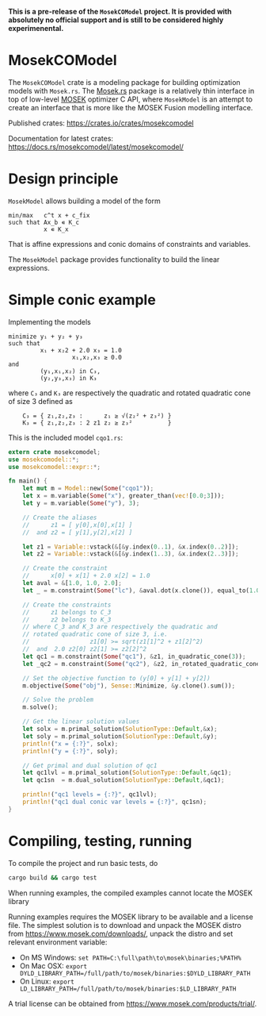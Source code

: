 **This is a pre-release of the `MosekCOModel` project. It is provided with
absolutely no official support and is still to be considered highly
experimenental.**

# MosekCOModel

The `MosekCOModel` crate is a modeling package for building optimization models
with `Mosek.rs`. The [Mosek.rs](https://crates.io/crates/mosek) package is a
relatively thin interface in top of low-level [MOSEK](https://mosek.com)
optimizer C API, where `MosekModel` is an attempt to create an interface that
is more like the MOSEK Fusion modelling interface.

Published crates: https://crates.io/crates/mosekcomodel

Documentation for latest crates: https://docs.rs/mosekcomodel/latest/mosekcomodel/

# Design principle
`MosekModel` allows building a model of the form
```
min/max   c^t x + c_fix
such that Ax_b ∊ K_c
          x ∊ K_x  
```
That is affine expressions and conic domains of constraints and variables.

The `MosekModel` package provides functionality to build the linear expressions.

# Simple conic example
Implementing the models
```
minimize y₁ + y₂ + y₃
such that
         x₁ + x₂2 + 2.0 x₃ = 1.0
                  x₁,x₂,x₃ ≥ 0.0
and
         (y₁,x₁,x₂) in C₃,
         (y₂,y₃,x₃) in K₃
```

where `C₃` and `K₃` are respectively the quadratic and
rotated quadratic cone of size 3 defined as
```
    C₃ = { z₁,z₂,z₃ :      z₁ ≥ √(z₂² + z₃²) }
    K₃ = { z₁,z₂,z₃ : 2 z1 z₂ ≥ z₃²          }
```

This is the included model `cqo1.rs`:

```rust
extern crate mosekcomodel;
use mosekcomodel::*;
use mosekcomodel::expr::*;

fn main() {
    let mut m = Model::new(Some("cqo1"));
    let x = m.variable(Some("x"), greater_than(vec![0.0;3]));
    let y = m.variable(Some("y"), 3);

    // Create the aliases
    //      z1 = [ y[0],x[0],x[1] ]
    //  and z2 = [ y[1],y[2],x[2] ]

    let z1 = Variable::vstack(&[&y.index(0..1), &x.index(0..2)]);
    let z2 = Variable::vstack(&[&y.index(1..3), &x.index(2..3)]);

    // Create the constraint
    //      x[0] + x[1] + 2.0 x[2] = 1.0
    let aval = &[1.0, 1.0, 2.0];
    let _ = m.constraint(Some("lc"), &aval.dot(x.clone()), equal_to(1.0));

    // Create the constraints
    //      z1 belongs to C_3
    //      z2 belongs to K_3
    // where C_3 and K_3 are respectively the quadratic and
    // rotated quadratic cone of size 3, i.e.
    //                 z1[0] >= sqrt(z1[1]^2 + z1[2]^2)
    //  and  2.0 z2[0] z2[1] >= z2[2]^2
    let qc1 = m.constraint(Some("qc1"), &z1, in_quadratic_cone(3));
    let _qc2 = m.constraint(Some("qc2"), &z2, in_rotated_quadratic_cone(3));

    // Set the objective function to (y[0] + y[1] + y[2])
    m.objective(Some("obj"), Sense::Minimize, &y.clone().sum());

    // Solve the problem
    m.solve();

    // Get the linear solution values
    let solx = m.primal_solution(SolutionType::Default,&x);
    let soly = m.primal_solution(SolutionType::Default,&y);
    println!("x = {:?}", solx);
    println!("y = {:?}", soly);

    // Get primal and dual solution of qc1
    let qc1lvl = m.primal_solution(SolutionType::Default,&qc1);
    let qc1sn  = m.dual_solution(SolutionType::Default,&qc1);

    println!("qc1 levels = {:?}", qc1lvl);
    println!("qc1 dual conic var levels = {:?}", qc1sn);
}
```

# Compiling, testing, running

To compile the project and run basic tests, do 
```sh
cargo build && cargo test
```

When running examples, the compiled examples cannot locate the MOSEK library 

Running examples requires the MOSEK library to be available and a license file. The simplest
solution is to download and unpack the MOSEK distro from https://www.mosek.com/downloads/, unpack the distro
and set relevant environment variable:
- On MS Windows: 
  ```set PATH=C:\full\path\to\mosek\binaries;%PATH%```
- On Mac OSX: 
  ```export DYLD_LIBRARY_PATH=/full/path/to/mosek/binaries:$DYLD_LIBRARY_PATH```
- On Linux: 
  ```export LD_LIBRARY_PATH=/full/path/to/mosek/binaries:$LD_LIBRARY_PATH```

A trial license can be obtained from https://www.mosek.com/products/trial/.
